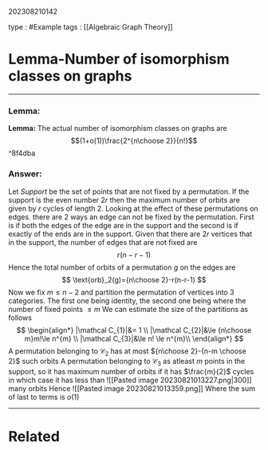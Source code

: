 202308210142

type : #Example
tags : [[Algebraic Graph Theory]]

#  Lemma-Number of isomorphism classes on graphs
---
### Lemma:

**Lemma:** The actual number of isomorphism classes on graphs are 
$$(1+o(1))\frac{2^{n\choose 2}}{n!}$$ ^8f4dba
###  Answer:

Let _Support_ be the set of points that are not fixed by a permutation. If the support is the  even number $2r$ then the maximum number of orbits are given by $r$ cycles of length $2$. Looking at the effect of these permutations on edges. there are $2$ ways an edge can not be fixed by the permutation. First is if both the edges of the edge are in the support and the second is if exactly of the ends are in the support.
Given that there are $2r$ vertices that in the support, the number of edges that are not fixed are 
$$
r(n-r-1)
$$
Hence the total number of orbits of a permutation $g$ on the edges are
$$
\text{orb}_2(g)={n\choose 2}-r(n-r-1)
$$
Now we fix $m\le n-2$ and partition the permutation of vertices into $3$ categories.
The first one being identity, the second one being where the number of fixed points $\le m$
We can estimate the size of the partitions as follows 
$$
\begin{align*}
|\mathcal C_{1}|&= 1 \\
|\mathcal C_{2}|&\le {n\choose m}m!\le n^{m} \\
|\mathcal C_{3}|&\le n! \le n^{m}\\
\end{align*}
$$
A permutation belonging to $\mathcal C_{2}$ has at most ${n\choose 2}-{n-m \choose 2}$ such orbits
A permutation belonging to $\mathcal C_{3}$ as atleast $m$ points in the support, so it has maximum number of orbits if it has $\frac{m}{2}$ cycles in which case it has less than 
![[Pasted image 20230821013227.png|300]]
many orbits
Hence 
![[Pasted image 20230821013359.png]]
Where the sum of last to terms is $o(1)$ 

---
# Related


